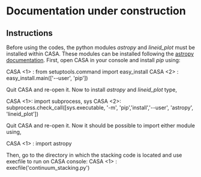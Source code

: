 # Documentation under construction

## Instructions

Before using the codes, the python modules _astropy_ and _lineid_plot_ must be installed within CASA. These modules can be installed following the [astropy documentation](https://docs.astropy.org/en/stable/install.html\#installing-astropy-into-casa). First, open CASA in your console and install _pip_ using:

CASA <1> : from setuptools.command import easy_install
CASA <2> : easy_install.main(['--user', 'pip'])

Quit CASA and re-open it. Now to install _astropy_ and _lineid_plot_ type,

CASA <1>: import subprocess, sys
CASA <2>: subprocess.check_call([sys.executable, '-m', 'pip','install','--user', 'astropy', 'lineid_plot'])

Quit CASA and re-open it. Now it should be possible to import either module using, 

CASA <1> : import astropy

Then, go to the directory in which the stacking code is located and use execfile to run on CASA console:
CASA <1> : execfile('continuum_stacking.py')
